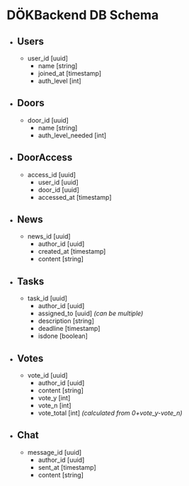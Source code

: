 # DÖKBackend DB Schema
- ## Users
    - user_id [uuid]
        - name [string]
        - joined_at [timestamp]
        - auth_level [int]

- ## Doors
    - door_id [uuid]
        - name [string]
        - auth_level_needed [int]

- ## DoorAccess
    - access_id [uuid]
        - user_id [uuid]
        - door_id [uuid]
        - accessed_at [timestamp]

- ## News
    - news_id [uuid]
        - author_id [uuid]
        - created_at [timestamp]
        - content [string]

- ## Tasks
    - task_id [uuid]
        - author_id [uuid]
        - assigned_to [uuid] *(can be multiple)*
        - description [string]
        - deadline [timestamp]
        - isdone [boolean]

- ## Votes
    - vote_id [uuid]
        - author_id [uuid]
        - content [string]
        - vote_y [int]
        - vote_n [int]
        - vote_total [int] *(calculated from 0+vote_y-vote_n)*

- ## Chat
    - message_id [uuid]
        - author_id [uuid]
        - sent_at [timestamp]
        - content [string]